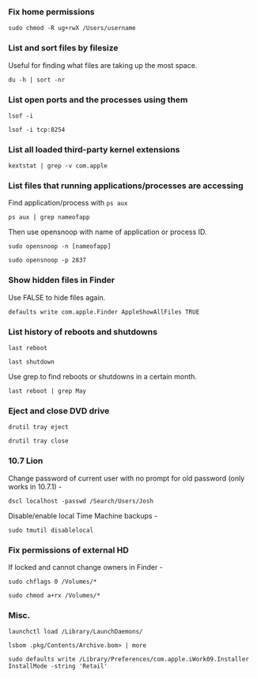 ### Fix home permissions

`sudo chmod -R ug+rwX /Users/username`

### List and sort files by filesize

Useful for finding what files are taking up the most space.

`du -h | sort -nr`

### List open ports and the processes using them

`lsof -i`

`lsof -i tcp:8254`

### List all loaded third-party kernel extensions

`kextstat | grep -v com.apple`

### List files that running applications/processes are accessing

Find application/process with `ps aux`

`ps aux | grep nameofapp`

Then use opensnoop with name of application or process ID.

`sudo opensnoop -n [nameofapp]`

`sudo opensnoop -p 2837`

### Show hidden files in Finder

Use FALSE to hide files again.

`defaults write com.apple.Finder AppleShowAllFiles TRUE`

### List history of reboots and shutdowns

`last reboot`

`last shutdown`

Use grep to find reboots or shutdowns in a certain month.

`last reboot | grep May`

### Eject and close DVD drive

`drutil tray eject`

`drutil tray close`

### 10.7 Lion

Change password of current user with no prompt for old password (only works in 10.7.1) -

`dscl localhost -passwd /Search/Users/Josh`

Disable/enable local Time Machine backups -

`sudo tmutil disablelocal`

### Fix permissions of external HD

If locked and cannot change owners in Finder -

`sudo chflags 0 /Volumes/*`

`sudo chmod a+rx /Volumes/*`

### Misc.

`launchctl load /Library/LaunchDaemons/`

`lsbom .pkg/Contents/Archive.bom> | more`

`sudo defaults write /Library/Preferences/com.apple.iWork09.Installer InstallMode -string 'Retail'`
